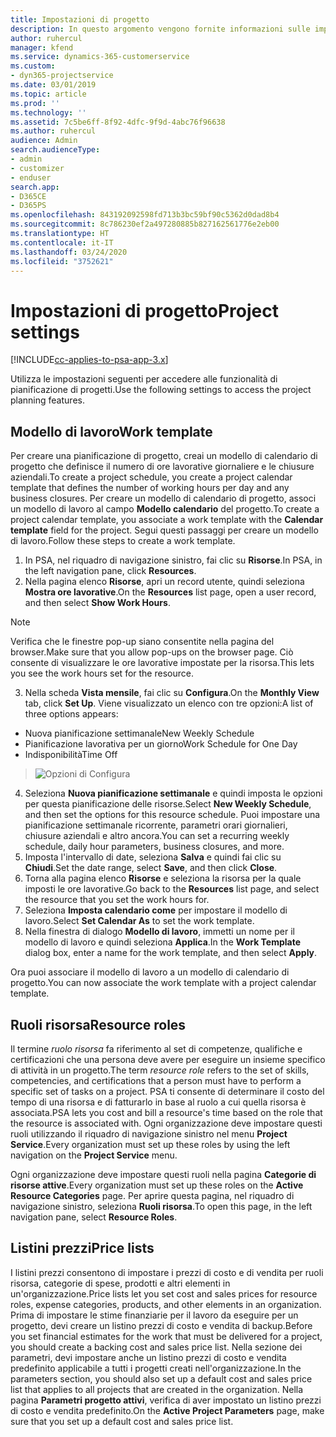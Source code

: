 ```yaml
---
title: Impostazioni di progetto
description: In questo argomento vengono fornite informazioni sulle impostazioni per la gestione di progetti.
author: ruhercul
manager: kfend
ms.service: dynamics-365-customerservice
ms.custom:
- dyn365-projectservice
ms.date: 03/01/2019
ms.topic: article
ms.prod: ''
ms.technology: ''
ms.assetid: 7c5be6ff-8f92-4dfc-9f9d-4abc76f96638
ms.author: ruhercul
audience: Admin
search.audienceType:
- admin
- customizer
- enduser
search.app:
- D365CE
- D365PS
ms.openlocfilehash: 843192092598fd713b3bc59bf90c5362d0dad8b4
ms.sourcegitcommit: 8c786230ef2a497280885b827162561776e2eb00
ms.translationtype: HT
ms.contentlocale: it-IT
ms.lasthandoff: 03/24/2020
ms.locfileid: "3752621"
---
```

# <a name="project-settings"></a><span data-ttu-id="d6677-103">Impostazioni di progetto</span><span class="sxs-lookup"><span data-stu-id="d6677-103">Project settings</span></span>

[!INCLUDE[cc-applies-to-psa-app-3.x](../includes/cc-applies-to-psa-app-3x.md)]

<span data-ttu-id="d6677-104">Utilizza le impostazioni seguenti per accedere alle funzionalità di pianificazione di progetti.</span><span class="sxs-lookup"><span data-stu-id="d6677-104">Use the following settings to access the project planning features.</span></span>

## <a name="work-template"></a><span data-ttu-id="d6677-105">Modello di lavoro</span><span class="sxs-lookup"><span data-stu-id="d6677-105">Work template</span></span>

<span data-ttu-id="d6677-106">Per creare una pianificazione di progetto, creai un modello di calendario di progetto che definisce il numero di ore lavorative giornaliere e le chiusure aziendali.</span><span class="sxs-lookup"><span data-stu-id="d6677-106">To create a project schedule, you create a project calendar template that defines the number of working hours per day and any business closures.</span></span> <span data-ttu-id="d6677-107">Per creare un modello di calendario di progetto, associ un modello di lavoro al campo **Modello calendario** del progetto.</span><span class="sxs-lookup"><span data-stu-id="d6677-107">To create a project calendar template, you associate a work template with the **Calendar template** field for the project.</span></span> <span data-ttu-id="d6677-108">Segui questi passaggi per creare un modello di lavoro.</span><span class="sxs-lookup"><span data-stu-id="d6677-108">Follow these steps to create a work template.</span></span>

1. <span data-ttu-id="d6677-109">In PSA, nel riquadro di navigazione sinistro, fai clic su **Risorse**.</span><span class="sxs-lookup"><span data-stu-id="d6677-109">In PSA, in the left navigation pane, click **Resources**.</span></span> 
2. <span data-ttu-id="d6677-110">Nella pagina elenco **Risorse**, apri un record utente, quindi seleziona **Mostra ore lavorative**.</span><span class="sxs-lookup"><span data-stu-id="d6677-110">On the **Resources** list page, open a user record, and then select **Show Work Hours**.</span></span>

  > [!NOTE]
  > <span data-ttu-id="d6677-111">Verifica che le finestre pop-up siano consentite nella pagina del browser.</span><span class="sxs-lookup"><span data-stu-id="d6677-111">Make sure that you allow pop-ups on the browser page.</span></span> <span data-ttu-id="d6677-112">Ciò consente di visualizzare le ore lavorative impostate per la risorsa.</span><span class="sxs-lookup"><span data-stu-id="d6677-112">This lets you see the work hours set for the resource.</span></span>
  
3. <span data-ttu-id="d6677-113">Nella scheda **Vista mensile**, fai clic su **Configura**.</span><span class="sxs-lookup"><span data-stu-id="d6677-113">On the **Monthly View** tab, click **Set Up**.</span></span> <span data-ttu-id="d6677-114">Viene visualizzato un elenco con tre opzioni:</span><span class="sxs-lookup"><span data-stu-id="d6677-114">A list of three options appears:</span></span> 

  - <span data-ttu-id="d6677-115">Nuova pianificazione settimanale</span><span class="sxs-lookup"><span data-stu-id="d6677-115">New Weekly Schedule</span></span>
  - <span data-ttu-id="d6677-116">Pianificazione lavorativa per un giorno</span><span class="sxs-lookup"><span data-stu-id="d6677-116">Work Schedule for One Day</span></span>
  - <span data-ttu-id="d6677-117">Indisponibilità</span><span class="sxs-lookup"><span data-stu-id="d6677-117">Time Off</span></span>

> ![Opzioni di Configura](media/project-13.png)

4. <span data-ttu-id="d6677-119">Seleziona **Nuova pianificazione settimanale** e quindi imposta le opzioni per questa pianificazione delle risorse.</span><span class="sxs-lookup"><span data-stu-id="d6677-119">Select **New Weekly Schedule**, and then set the options for this resource schedule.</span></span> <span data-ttu-id="d6677-120">Puoi impostare una pianificazione settimanale ricorrente, parametri orari giornalieri, chiusure aziendali e altro ancora.</span><span class="sxs-lookup"><span data-stu-id="d6677-120">You can set a recurring weekly schedule, daily hour parameters, business closures, and more.</span></span>
5. <span data-ttu-id="d6677-121">Imposta l'intervallo di date, seleziona **Salva** e quindi fai clic su **Chiudi**.</span><span class="sxs-lookup"><span data-stu-id="d6677-121">Set the date range, select **Save**, and then click **Close**.</span></span> 
6. <span data-ttu-id="d6677-122">Torna alla pagina elenco **Risorse** e seleziona la risorsa per la quale imposti le ore lavorative.</span><span class="sxs-lookup"><span data-stu-id="d6677-122">Go back to the **Resources** list page, and select the resource that you set the work hours for.</span></span> 
7. <span data-ttu-id="d6677-123">Seleziona **Imposta calendario come** per impostare il modello di lavoro.</span><span class="sxs-lookup"><span data-stu-id="d6677-123">Select **Set Calendar As** to set the work template.</span></span> 
8. <span data-ttu-id="d6677-124">Nella finestra di dialogo **Modello di lavoro**, immetti un nome per il modello di lavoro e quindi seleziona **Applica**.</span><span class="sxs-lookup"><span data-stu-id="d6677-124">In the **Work Template** dialog box, enter a name for the work template, and then select **Apply**.</span></span> 

<span data-ttu-id="d6677-125">Ora puoi associare il modello di lavoro a un modello di calendario di progetto.</span><span class="sxs-lookup"><span data-stu-id="d6677-125">You can now associate the work template with a project calendar template.</span></span>

## <a name="resource-roles"></a><span data-ttu-id="d6677-126">Ruoli risorsa</span><span class="sxs-lookup"><span data-stu-id="d6677-126">Resource roles</span></span>

<span data-ttu-id="d6677-127">Il termine *ruolo risorsa* fa riferimento al set di competenze, qualifiche e certificazioni che una persona deve avere per eseguire un insieme specifico di attività in un progetto.</span><span class="sxs-lookup"><span data-stu-id="d6677-127">The term *resource role* refers to the set of skills, competencies, and certifications that a person must have to perform a specific set of tasks on a project.</span></span> <span data-ttu-id="d6677-128">PSA ti consente di determinare il costo del tempo di una risorsa e di fatturarlo in base al ruolo a cui quella risorsa è associata.</span><span class="sxs-lookup"><span data-stu-id="d6677-128">PSA lets you cost and bill a resource's time based on the role that the resource is associated with.</span></span> <span data-ttu-id="d6677-129">Ogni organizzazione deve impostare questi ruoli utilizzando il riquadro di navigazione sinistro nel menu **Project Service**.</span><span class="sxs-lookup"><span data-stu-id="d6677-129">Every organization must set up these roles by using the left navigation on the **Project Service** menu.</span></span>

<span data-ttu-id="d6677-130">Ogni organizzazione deve impostare questi ruoli nella pagina **Categorie di risorse attive**.</span><span class="sxs-lookup"><span data-stu-id="d6677-130">Every organization must set up these roles on the **Active Resource Categories** page.</span></span> <span data-ttu-id="d6677-131">Per aprire questa pagina, nel riquadro di navigazione sinistro, seleziona **Ruoli risorsa**.</span><span class="sxs-lookup"><span data-stu-id="d6677-131">To open this page, in the left navigation pane, select **Resource Roles**.</span></span>

## <a name="price-lists"></a><span data-ttu-id="d6677-132">Listini prezzi</span><span class="sxs-lookup"><span data-stu-id="d6677-132">Price lists</span></span>

<span data-ttu-id="d6677-133">I listini prezzi consentono di impostare i prezzi di costo e di vendita per ruoli risorsa, categorie di spese, prodotti e altri elementi in un'organizzazione.</span><span class="sxs-lookup"><span data-stu-id="d6677-133">Price lists let you set cost and sales prices for resource roles, expense categories, products, and other elements in an organization.</span></span> <span data-ttu-id="d6677-134">Prima di impostare le stime finanziarie per il lavoro da eseguire per un progetto, devi creare un listino prezzi di costo e vendita di backup.</span><span class="sxs-lookup"><span data-stu-id="d6677-134">Before you set financial estimates for the work that must be delivered for a project, you should create a backing cost and sales price list.</span></span> <span data-ttu-id="d6677-135">Nella sezione dei parametri, devi impostare anche un listino prezzi di costo e vendita predefinito applicabile a tutti i progetti creati nell'organizzazione.</span><span class="sxs-lookup"><span data-stu-id="d6677-135">In the parameters section, you should also set up a default cost and sales price list that applies to all projects that are created in the organization.</span></span> <span data-ttu-id="d6677-136">Nella pagina **Parametri progetto attivi**, verifica di aver impostato un listino prezzi di costo e vendita predefinito.</span><span class="sxs-lookup"><span data-stu-id="d6677-136">On the **Active Project Parameters** page, make sure that you set up a default cost and sales price list.</span></span>
